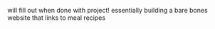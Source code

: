 will fill out when done with project! essentially building a bare bones website that links to meal recipes
